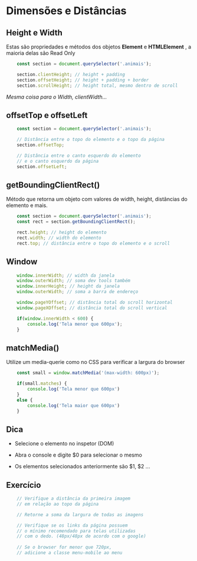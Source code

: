 # Dimensões e Distâncias

## Height e Width

Estas são propriedades e métodos dos objetos **Element** e
**HTMLElement** , a maioria delas são Read Only

```js
    const section = document.querySelector('.animais');

    section.clientHeight; // height + padding
    section.offsetHeight; // height + padding + border
    section.scrollHeight; // height total, mesmo dentro de scroll
```

*Mesma coisa para o Width,*
*clientWidth...*

## offsetTop e offsetLeft

```js
    const section = document.querySelector('.animais');

    // Distância entre o topo do elemento e o topo da página
    section.offsetTop;

    // Distância entre o canto esquerdo do elemento
    // e o canto esquerdo da página
    section.offsetLeft;
```

## getBoundingClientRect()

Método que retorna um objeto com valores de width, height,
distâncias do elemento e mais.

```js
    const section = document.querySelector('.animais');
    const rect = section.getBoundingClientRect();

    rect.height; // height do elemento
    rect.width; // width do elemento
    rect.top; // distância entre o topo do elemento e o scroll
```

## Window

```js
    window.innerWidth; // width da janela
    window.outerWidth; // soma dev tools também
    window.innerHeight; // height da janela
    window.outerWidth; // soma a barra de endereço

    window.pageYOffset; // distância total do scroll horizontal
    window.pageXOffset; // distância total do scroll vertical

    if(window.innerWidth < 600) {
        console.log('Tela menor que 600px');
    }
```

## matchMedia()

Utilize um media-querie como no CSS para verificar a largura do
browser

```js
    const small = window.matchMedia('(max-width: 600px)');

    if(small.matches) {
        console.log('Tela menor que 600px')
    }
    else {
        console.log('Tela maior que 600px')
    }
```

## Dica

* Selecione o elemento no inspetor (DOM)

* Abra o console e digite $0 para selecionar o mesmo

* Os elementos selecionados anteriormente são $1, $2 ...

## Exercício

```js
    // Verifique a distância da primeira imagem
    // em relação ao topo da página

    // Retorne a soma da largura de todas as imagens

    // Verifique se os links da página possuem
    // o mínimo recomendado para telas utilizadas
    // com o dedo. (48px/48px de acordo com o google)
    
    // Se o browser for menor que 720px,
    // adicione a classe menu-mobile ao menu
```